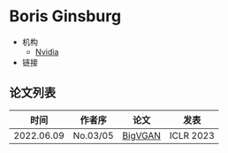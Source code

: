 # Boris Ginsburg

- 机构
  - [Nvidia](../Institutions/Nvidia.md)
- 链接

## 论文列表

| 时间 | 作者序 | 论文 | 发表 |
|:-:|:-:|---|---|
| 2022.06.09 | No.03/05 | [BigVGAN](../Models/TTS3_Vocoder/2022.06.09_BigVGAN.md) | ICLR 2023 |
